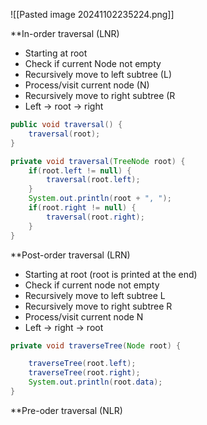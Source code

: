 ![[Pasted image 20241102235224.png]]

**In-order traversal (LNR)
- Starting at root
- Check if current Node not empty
- Recursively move to left subtree (L)
- Process/visit current node (N)
- Recursively move to right subtree (R
- Left -> root -> right

```Java
public void traversal() {
	traversal(root);
}

private void traversal(TreeNode root) {
	if(root.left != null) {
		traversal(root.left);
	}
	System.out.println(root + ", ");
	if(root.right != null) {
		traversal(root.right);
	} 
}
```

**Post-order traversal (LRN)
- Starting at root (root is printed at the end)
- Check if current node not empty
- Recursively move to left subtree L
- Recursively move to right subtree R
- Process/visit current node N
- Left -> right -> root

```Java
private void traverseTree(Node root) {

	traverseTree(root.left);
	traverseTree(root.right);
	System.out.println(root.data);
}
```

**Pre-oder traversal (NLR)
